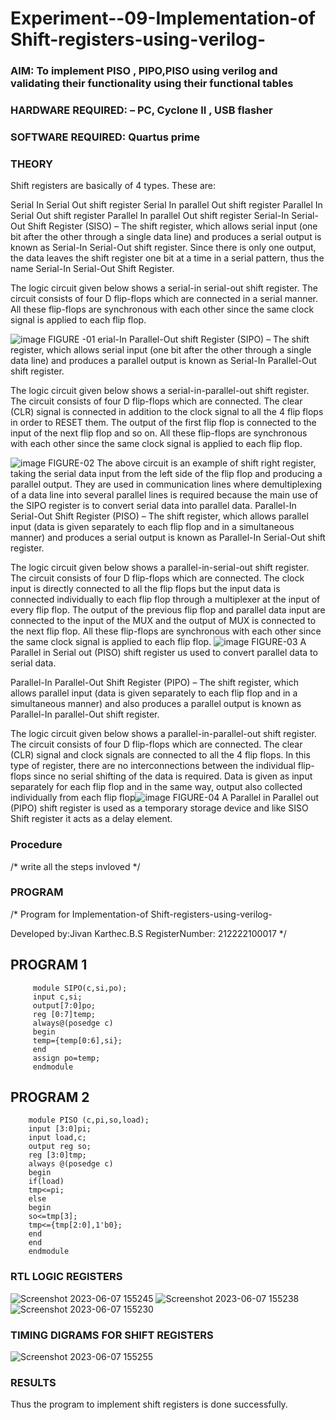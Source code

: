 
# Experiment--09-Implementation-of Shift-registers-using-verilog-
### AIM: To implement PISO , PIPO,PISO  using verilog and validating their functionality using their functional tables
### HARDWARE REQUIRED:  – PC, Cyclone II , USB flasher
### SOFTWARE REQUIRED:   Quartus prime
### THEORY 
Shift registers are basically of 4 types. These are:

Serial In Serial Out shift register
Serial In parallel Out shift register
Parallel In Serial Out shift register
Parallel In parallel Out shift register
Serial-In Serial-Out Shift Register (SISO) –
The shift register, which allows serial input (one bit after the other through a single data line) and produces a serial output is known as Serial-In Serial-Out shift register. Since there is only one output, the data leaves the shift register one bit at a time in a serial pattern, thus the name Serial-In Serial-Out Shift Register.

The logic circuit given below shows a serial-in serial-out shift register. The circuit consists of four D flip-flops which are connected in a serial manner. All these flip-flops are synchronous with each other since the same clock signal is applied to each flip flop.

![image](https://user-images.githubusercontent.com/36288975/172337366-540cc45e-11fe-4cce-9503-560dc704bc7d.png)
FIGURE -01 
erial-In Parallel-Out shift Register (SIPO) –
The shift register, which allows serial input (one bit after the other through a single data line) and produces a parallel output is known as Serial-In Parallel-Out shift register.

The logic circuit given below shows a serial-in-parallel-out shift register. The circuit consists of four D flip-flops which are connected. The clear (CLR) signal is connected in addition to the clock signal to all the 4 flip flops in order to RESET them. The output of the first flip flop is connected to the input of the next flip flop and so on. All these flip-flops are synchronous with each other since the same clock signal is applied to each flip flop.

![image](https://user-images.githubusercontent.com/36288975/172337438-03416c7e-7c9d-4939-ba34-c355b9fc79c5.png)
FIGURE-02
The above circuit is an example of shift right register, taking the serial data input from the left side of the flip flop and producing a parallel output. They are used in communication lines where demultiplexing of a data line into several parallel lines is required because the main use of the SIPO register is to convert serial data into parallel data.
Parallel-In Serial-Out Shift Register (PISO) –
The shift register, which allows parallel input (data is given separately to each flip flop and in a simultaneous manner) and produces a serial output is known as Parallel-In Serial-Out shift register.

The logic circuit given below shows a parallel-in-serial-out shift register. The circuit consists of four D flip-flops which are connected. The clock input is directly connected to all the flip flops but the input data is connected individually to each flip flop through a multiplexer at the input of every flip flop. The output of the previous flip flop and parallel data input are connected to the input of the MUX and the output of MUX is connected to the next flip flop. All these flip-flops are synchronous with each other since the same clock signal is applied to each flip flop.
![image](https://user-images.githubusercontent.com/36288975/172337544-1632407f-1743-4b17-b480-00663d01e59f.png)
FIGURE-03
A Parallel in Serial out (PISO) shift register us used to convert parallel data to serial data.

Parallel-In Parallel-Out Shift Register (PIPO) –
The shift register, which allows parallel input (data is given separately to each flip flop and in a simultaneous manner) and also produces a parallel output is known as Parallel-In parallel-Out shift register.

The logic circuit given below shows a parallel-in-parallel-out shift register. The circuit consists of four D flip-flops which are connected. The clear (CLR) signal and clock signals are connected to all the 4 flip flops. In this type of register, there are no interconnections between the individual flip-flops since no serial shifting of the data is required. Data is given as input separately for each flip flop and in the same way, output also collected individually from each flip flop![image](https://user-images.githubusercontent.com/36288975/172337661-babb1f90-6286-4d14-8cbd-26a380ee085e.png)
FIGURE-04
A Parallel in Parallel out (PIPO) shift register is used as a temporary storage device and like SISO Shift register it acts as a delay element.

### Procedure
/* write all the steps invloved */



### PROGRAM 
/*
Program for  Implementation-of Shift-registers-using-verilog-

Developed by:Jivan Karthec.B.S
RegisterNumber:  212222100017
*/

## PROGRAM 1
```
     module SIPO(c,si,po);
     input c,si;
     output[7:0]po;
     reg [0:7]temp;
     always@(posedge c)
     begin
     temp={temp[0:6],si};
     end
     assign po=temp;
     endmodule
```
## PROGRAM 2
```
    module PISO (c,pi,so,load);
    input [3:0]pi;
    input load,c;
    output reg so;
    reg [3:0]tmp;
    always @(posedge c)
    begin
    if(load)
    tmp<=pi;
    else
    begin 
    so<=tmp[3];
    tmp<={tmp[2:0],1'b0};
    end 
    end 
    endmodule 
```


### RTL LOGIC  REGISTERS   


![Screenshot 2023-06-07 155245](https://github.com/Dharshan011/Exercise-09-Shift-registers-using-verilog-/assets/113497491/92691c15-5951-4c73-a487-95487c6160c6)
![Screenshot 2023-06-07 155238](https://github.com/Dharshan011/Exercise-09-Shift-registers-using-verilog-/assets/113497491/7bba8e97-55b8-4ab8-8795-154930057bb7)
![Screenshot 2023-06-07 155230](https://github.com/Dharshan011/Exercise-09-Shift-registers-using-verilog-/assets/113497491/d571ed42-6ab0-4e52-83ed-b63d9cc87c15)







### TIMING DIGRAMS FOR SHIFT REGISTERS



![Screenshot 2023-06-07 155255](https://github.com/Dharshan011/Exercise-09-Shift-registers-using-verilog-/assets/113497491/938bc5bb-c8a2-49d6-bd4c-cb3b3bfa8929)





### RESULTS 
Thus the program to implement shift registers is done successfully.
